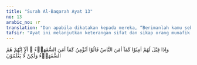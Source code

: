 ```yaml
---
title: "Surah Al-Baqarah Ayat 13"
no: 13
arabic_no: ١٣
translation: "Dan apabila dikatakan kepada mereka, “Berimanlah kamu sebagaimana orang lain telah beriman!” Mereka menjawab, “Apakah kami akan beriman seperti orang-orang yang kurang akal itu beriman?” Ingatlah, sesungguhnya mereka itulah orang-orang yang kurang akal, tetapi mereka tidak tahu."
tafsir: "Ayat ini melanjutkan keterangan sifat dan sikap orang munafik pada ayat yang dahulu. Kaum munafik itu bila diajak beriman, melaksanakan amar makruf, dan nahi mungkar, mereka menolak dengan alasan bahwa orang-orang yang beriman itu orang-orang yang lemah akalnya, padahal kenyataannya tidak demikian.\n\nOrang-orang munafik memandang orang-orang yang beriman itu bodoh dan lemah akal, seperti terhadap orang Muhajirin yang meninggalkan keluarga dan kampung halaman, bahkan mereka bermusuhan terhadap keluarga-keluarga mereka sendiri dan hamba sahaya seperti Suhaib, Bilal, dan Khabbab. Orang-orang Ansar dipandang mereka juga bodoh karena mereka membagikan harta dan kekayaan mereka kepada orang muhajirin.\n\nAllah menandaskan bahwa merekalah sebenarnya orang-orang yang lemah akalnya, karena mereka tidak menggunakan akal untuk menanggapi kebenaran dan mereka terpengaruh oleh kedudukan mereka dalam kaumnya. Mereka tidak mengetahui iman dan hakikatnya, karenanya mereka tidak mengetahui pula apakah orang-orang mukmin itu bodoh-bodoh atau pintar-pintar. Iman itu tidak akan sempurna diperoleh kecuali dengan ilmu yang yakin. Demikian pula kebahagiaan dunia dan akhirat sebagai tujuan dari iman itu tidaklah dapat dimengerti kecuali oleh orang yang mengetahui hakikat iman."
---
```

وَاِذَا قِيْلَ لَهُمْ اٰمِنُوْا كَمَآ اٰمَنَ النَّاسُ قَالُوْٓا اَنُؤْمِنُ كَمَآ اٰمَنَ السُّفَهَاۤءُ ۗ اَلَآ اِنَّهُمْ هُمُ السُّفَهَاۤءُ وَلٰكِنْ لَّا يَعْلَمُوْنَ 